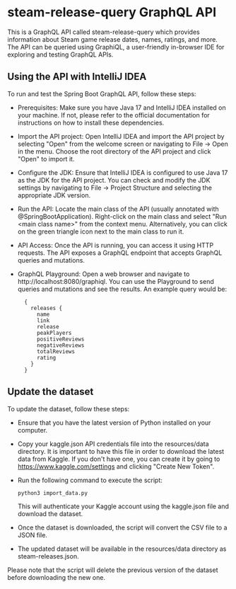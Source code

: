 # steam-release-query GraphQL API
This is a GraphQL API called steam-release-query which provides information about Steam game release dates, names, ratings, and more. The API can be queried using GraphiQL, a user-friendly in-browser IDE for exploring and testing GraphQL APIs.

## Using the API with IntelliJ IDEA

To run and test the Spring Boot GraphQL API, follow these steps:

- Prerequisites: Make sure you have Java 17 and IntelliJ IDEA installed on your machine. If not, please refer to the official documentation for instructions on how to install these dependencies.
- Import the API project: Open IntelliJ IDEA and import the API project by selecting "Open" from the welcome screen or navigating to File → Open in the menu. Choose the root directory of the API project and click "Open" to import it.
- Configure the JDK: Ensure that IntelliJ IDEA is configured to use Java 17 as the JDK for the API project. You can check and modify the JDK settings by navigating to File → Project Structure and selecting the appropriate JDK version.
- Run the API: Locate the main class of the API (usually annotated with @SpringBootApplication). Right-click on the main class and select "Run \<main class name>" from the context menu. Alternatively, you can click on the green triangle icon next to the main class to run it.
- API Access: Once the API is running, you can access it using HTTP requests. The API exposes a GraphQL endpoint that accepts GraphQL queries and mutations.
- GraphQL Playground: Open a web browser and navigate to http://localhost:8080/graphiql. You can use the Playground to send queries and mutations and see the results. An example query would be:

        {
          releases {
            name
            link
            release
            peakPlayers
            positiveReviews
            negativeReviews
            totalReviews
            rating
          } 
        }


## Update the dataset

To update the dataset, follow these steps:

- Ensure that you have the latest version of Python installed on your computer.
- Copy your kaggle.json API credentials file into the resources/data directory. It is important to have this file in order to download the latest data from Kaggle. If you don't have one, you can create it by going to https://www.kaggle.com/settings and clicking "Create New Token".
- Run the following command to execute the script: 
    
      python3 import_data.py
    
  This will authenticate your Kaggle account using the kaggle.json file and download the dataset.
- Once the dataset is downloaded, the script will convert the CSV file to a JSON file.
- The updated dataset will be available in the resources/data directory as steam-releases.json.

Please note that the script will delete the previous version of the dataset before downloading the new one.



